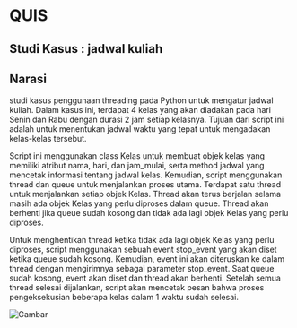 # QUIS
## Studi Kasus : jadwal kuliah

## Narasi
studi kasus penggunaan threading pada Python untuk mengatur jadwal kuliah. Dalam kasus ini, terdapat 4 kelas yang akan diadakan pada hari Senin dan Rabu dengan durasi 2 jam setiap kelasnya. Tujuan dari script ini adalah untuk menentukan jadwal waktu yang tepat untuk mengadakan kelas-kelas tersebut.

Script ini menggunakan class Kelas untuk membuat objek kelas yang memiliki atribut nama, hari, dan jam_mulai, serta method jadwal yang mencetak informasi tentang jadwal kelas. Kemudian, script menggunakan thread dan queue untuk menjalankan proses utama. Terdapat satu thread untuk menjalankan setiap objek Kelas. Thread akan terus berjalan selama masih ada objek Kelas yang perlu diproses dalam queue. Thread akan berhenti jika queue sudah kosong dan tidak ada lagi objek Kelas yang perlu diproses.

Untuk menghentikan thread ketika tidak ada lagi objek Kelas yang perlu diproses, script menggunakan sebuah event stop_event yang akan diset ketika queue sudah kosong. Kemudian, event ini akan diteruskan ke dalam thread dengan mengirimnya sebagai parameter stop_event. Saat queue sudah kosong, event akan diset dan thread akan berhenti. Setelah semua thread selesai dijalankan, script akan mencetak pesan bahwa proses pengeksekusian beberapa kelas dalam 1 waktu sudah selesai.


![Gambar](/SISTER_3B/QuisSister3B/1204044_FAHIRA_QUIS/output.png)